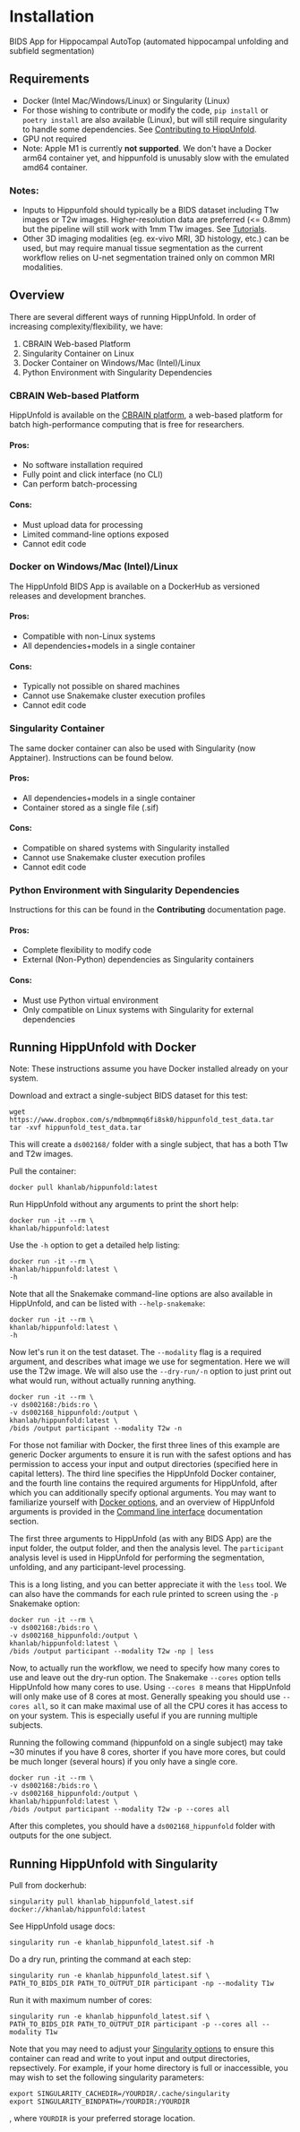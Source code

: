 # Installation

BIDS App for Hippocampal AutoTop (automated hippocampal unfolding and
subfield segmentation)

## Requirements

-   Docker (Intel Mac/Windows/Linux) or Singularity (Linux)
-   For those wishing to contribute or modify the code, `pip install` or `poetry install` are also available (Linux), but will still require singularity to handle some dependencies. See [Contributing to HippUnfold](https://hippunfold.readthedocs.io/en/latest/contributing/contributing.html).
-   GPU not required
-   Note: Apple M1 is currently **not supported**. We don't have a Docker arm64 container yet, and hippunfold is unusably slow with the emulated amd64 container. 

### Notes:

-   Inputs to Hippunfold should typically be a BIDS dataset including T1w images or T2w images. Higher-resolution data are preferred (\<= 0.8mm) but the pipeline will still work with 1mm T1w images. See [Tutorials](https://hippunfold.readthedocs.io/en/latest/tutorials/standardBIDS.html).
-   Other 3D imaging modalities (eg. ex-vivo MRI, 3D histology, etc.) can be used, but may require manual tissue segmentation as the current workflow relies on U-net segmentation trained only on common MRI modalities.


## Overview

There are several different ways of running HippUnfold. In order of increasing complexity/flexibility, we have:

1. CBRAIN Web-based Platform
2. Singularity Container on Linux
3. Docker Container on Windows/Mac (Intel)/Linux
4. Python Environment with Singularity Dependencies

### CBRAIN Web-based Platform

HippUnfold is available on the [CBRAIN platform](https://github.com/aces/cbrain/wiki), a 
web-based platform for batch high-performance computing that is free for researchers.

#### Pros:
 - No software installation required
 - Fully point and click interface (no CLI)
 - Can perform batch-processing

#### Cons:
 - Must upload data for processing
 - Limited command-line options exposed
 - Cannot edit code


### Docker on Windows/Mac (Intel)/Linux

The HippUnfold BIDS App is available on a DockerHub as versioned releases and development branches.

#### Pros:
 - Compatible with non-Linux systems 
 - All dependencies+models in a single container

#### Cons:
 - Typically not possible on shared machines
 - Cannot use Snakemake cluster execution profiles
 - Cannot edit code

### Singularity Container

The same docker container can also be used with Singularity (now Apptainer). Instructions can be found below.

#### Pros:
 - All dependencies+models in a single container
 - Container stored as a single file (.sif)

#### Cons:
 - Compatible on shared systems with Singularity installed
 - Cannot use Snakemake cluster execution profiles
 - Cannot edit code


### Python Environment with Singularity Dependencies

Instructions for this can be found in the **Contributing** documentation page.

#### Pros:
 - Complete flexibility to modify code
 - External (Non-Python) dependencies as Singularity containers

#### Cons:
 - Must use Python virtual environment
 - Only compatible on Linux systems with Singularity for external dependencies



## Running HippUnfold with Docker


Note: These instructions assume you have Docker installed already on your system.

Download and extract a single-subject BIDS dataset for this test:

    wget https://www.dropbox.com/s/mdbmpmmq6fi8sk0/hippunfold_test_data.tar 
    tar -xvf hippunfold_test_data.tar

This will create a `ds002168/` folder with a single subject, that has a 
both T1w and T2w images. 


Pull the container:

    docker pull khanlab/hippunfold:latest

Run HippUnfold without any arguments to print the short help:

    docker run -it --rm \
    khanlab/hippunfold:latest    

Use the `-h` option to get a detailed help listing:

    docker run -it --rm \
    khanlab/hippunfold:latest \
    -h

Note that all the Snakemake command-line options are also available in
HippUnfold, and can be listed with `--help-snakemake`:

    docker run -it --rm \
    khanlab/hippunfold:latest \
    -h


Now let's run it on the test dataset. The `--modality` flag is a 
required argument, and describes what image we use for segmentation. Here 
we will use the T2w image. We will also use the `--dry-run/-n` option to 
just print out what would run, without actually running anything.

    docker run -it --rm \
    -v ds002168:/bids:ro \
    -v ds002168_hippunfold:/output \
    khanlab/hippunfold:latest \
    /bids /output participant --modality T2w -n


For those not familiar with Docker, the first three lines of this
example are generic Docker arguments to ensure it is run with the safest
options and has permission to access your input and output directories
(specified here in capital letters). The third line specifies the
HippUnfold Docker container, and the fourth line contains the required
arguments for HippUnfold, after which you can additionally specify optional arguments. You may want to familiarize yourself with
[Docker options](https://docs.docker.com/engine/reference/run/), and an
overview of HippUnfold arguments is provided in the [Command line
interface](https://hippunfold.readthedocs.io/en/latest/usage/app_cli.html)
documentation section.


The first three arguments to HippUnfold (as with any BIDS App) are the input
folder, the output folder, and then the analysis level. The `participant` analysis 
level is used in HippUnfold for performing the segmentation, unfolding, and any
participant-level processing.


This is a long listing, and you can better appreciate it with the `less` tool. We can
also have the commands for each rule printed to screen using the `-p` Snakemake option:

    docker run -it --rm \
    -v ds002168:/bids:ro \
    -v ds002168_hippunfold:/output \
    khanlab/hippunfold:latest \
    /bids /output participant --modality T2w -np | less


Now, to actually run the workflow, we need to specify how many cores to use and leave out
the dry-run option.  The Snakemake `--cores` option tells HippUnfold how many cores to use.
 Using `--cores 8` means that HippUnfold will only make use of 8 cores at most. Generally speaking 
you should use `--cores all`,  so it can make maximal use of all the CPU cores it has access to on your system. This is especially 
useful if you are running multiple subjects. 

Running the following command (hippunfold on a single subject) may take ~30 minutes if you have 8 cores, shorter if you have more 
cores, but could be much longer (several hours) if you only have a single core.

    docker run -it --rm \
    -v ds002168:/bids:ro \
    -v ds002168_hippunfold:/output \
    khanlab/hippunfold:latest \
    /bids /output participant --modality T2w -p --cores all


After this completes, you should have a `ds002168_hippunfold` folder with outputs for the one subject.


## Running HippUnfold with Singularity

Pull from dockerhub:

    singularity pull khanlab_hippunfold_latest.sif docker://khanlab/hippunfold:latest

See HippUnfold usage docs:

    singularity run -e khanlab_hippunfold_latest.sif -h

Do a dry run, printing the command at each step:

    singularity run -e khanlab_hippunfold_latest.sif \
    PATH_TO_BIDS_DIR PATH_TO_OUTPUT_DIR participant -np --modality T1w

Run it with maximum number of cores:

    singularity run -e khanlab_hippunfold_latest.sif \
    PATH_TO_BIDS_DIR PATH_TO_OUTPUT_DIR participant -p --cores all --modality T1w

Note that you may need to adjust your [Singularity options](https://sylabs.io/guides/3.1/user-guide/cli/singularity_run.html) to ensure this container can read and write to yout input and output directories, repsectively. For example, if your home directory is full or inaccessible, you may wish to set the following singularity parameters:

    export SINGULARITY_CACHEDIR=/YOURDIR/.cache/singularity
    export SINGULARITY_BINDPATH=/YOURDIR:/YOURDIR

, where `YOURDIR` is your preferred storage location.



